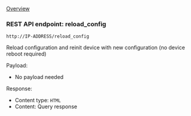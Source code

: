 [Overview](_OVERVIEW.md) 

### REST API endpoint: reload_config

`http://IP-ADDRESS/reload_config`


Reload configuration and reinit device with new configuration (no device reboot required)


Payload:
- No payload needed

Response:
- Content type: `HTML`
- Content: Query response